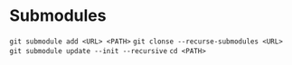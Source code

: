 # Submodules
`git submodule add <URL> <PATH>`
`git clonse --recurse-submodules <URL>`
`git submodule update --init --recursive`
`cd <PATH>`
